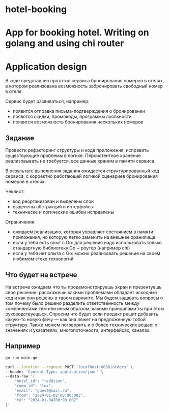 # hotel-booking
App for booking hotel. Writing on golang and using chi router
=======
# Application design

В коде представлен прототип сервиса бронирования номеров в отелях,
в котором реализована возможность забронировать свободный номер в отеле.

Сервис будет развиваться, например:

- появится отправка письма-подтверждения о бронировании
- появятся скидки, промокоды, программы лояльности
- появится возможность бронирования нескольких номеров

## Задание

Провести рефакторинг структуры и кода приложения, исправить существующие
проблемы в логике. Персистентное хранение реализовывать не требуется,
все данные храним в памяти сервиса.

В результате выполнения задания ожидается структурированный код сервиса,
с корректно работающей логикой сценариев бронирования номеров в отелях.

Чеклист:

- код реорганизован и выделены слои
- выделены абстракций и интерфейсы
- техническе и логические ошибки исправлены

Ограничения:

- ожидаем реализацию, которая управляет состоянием в памяти приложения,
 но которую легко заменить на внешнее хранилище
- если у тебя есть опыт с Go: для решения надо использовать только
 стандартную библиотеку Go + роутер (например chi)
- если у тебя нет опыта с Go: можно реализовать решение на своем
 любимом стеке технологий

## Что будет на встрече

На встрече ожидаем что ты продемонстрируешь экран и презентуешь свое решение:
расскажешь какими проблемами обладает исходный код и как они решены в твоем варианте.
Мы будем задавать вопросы о том почему было решено разделить ответственность между
компонентами тем или иным образом, какими принципами ты при этом руководствуешься.
Спросим что будет если продакт решит добавить какую-то новую фичу — как она ляжет
на предложенную тобой структуру. Также можем поговорить и о более технических вещах:
о значениях и указателях, многопоточности, интерфейсах, каналах.

## Например

```sh
go run main.go
```

```sh
curl --location --request POST 'localhost:8080/orders' \
--header 'Content-Type: application/json' \
--data-raw '{
    "hotel_id": "reddison",
    "room_id": "lux",
    "email": "guest@mail.ru",
    "from": "2024-01-02T00:00:00Z",
    "to": "2024-01-04T00:00:00Z"
}'
```
